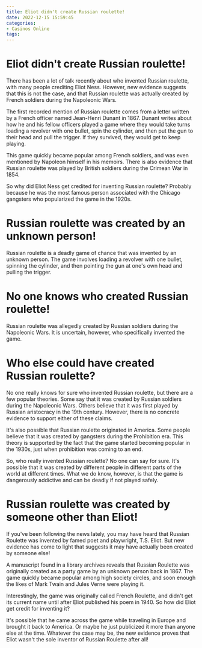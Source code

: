 ```yaml
---
title: Eliot didn't create Russian roulette!
date: 2022-12-15 15:59:45
categories:
- Casinos Online
tags:
---
```



#  Eliot didn't create Russian roulette!

There has been a lot of talk recently about who invented Russian roulette, with many people crediting Eliot Ness. However, new evidence suggests that this is not the case, and that Russian roulette was actually created by French soldiers during the Napoleonic Wars.

The first recorded mention of Russian roulette comes from a letter written by a French officer named Jean-Henri Dunant in 1867. Dunant writes about how he and his fellow officers played a game where they would take turns loading a revolver with one bullet, spin the cylinder, and then put the gun to their head and pull the trigger. If they survived, they would get to keep playing.

This game quickly became popular among French soldiers, and was even mentioned by Napoleon himself in his memoirs. There is also evidence that Russian roulette was played by British soldiers during the Crimean War in 1854.

So why did Eliot Ness get credited for inventing Russian roulette? Probably because he was the most famous person associated with the Chicago gangsters who popularized the game in the 1920s.

#  Russian roulette was created by an unknown person!

Russian roulette is a deadly game of chance that was invented by an unknown person. The game involves loading a revolver with one bullet, spinning the cylinder, and then pointing the gun at one's own head and pulling the trigger.

#  No one knows who created Russian roulette!

Russian roulette was allegedly created by Russian soldiers during the Napoleonic Wars. It is uncertain, however, who specifically invented the game.

#  Who else could have created Russian roulette?



No one really knows for sure who invented Russian roulette, but there are a few popular theories. Some say that it was created by Russian soldiers during the Napoleonic Wars. Others believe that it was first played by Russian aristocracy in the 19th century. However, there is no concrete evidence to support either of these claims.

It's also possible that Russian roulette originated in America. Some people believe that it was created by gangsters during the Prohibition era. This theory is supported by the fact that the game started becoming popular in the 1930s, just when prohibition was coming to an end.

So, who really invented Russian roulette? No one can say for sure. It's possible that it was created by different people in different parts of the world at different times. What we do know, however, is that the game is dangerously addictive and can be deadly if not played safely.

#  Russian roulette was created by someone other than Eliot!

If you've been following the news lately, you may have heard that Russian Roulette was invented by famed poet and playwright, T.S. Eliot. But new evidence has come to light that suggests it may have actually been created by someone else!

A manuscript found in a library archives reveals that Russian Roulette was originally created as a party game by an unknown person back in 1867. The game quickly became popular among high society circles, and soon enough the likes of Mark Twain and Jules Verne were playing it.

Interestingly, the game was originally called French Roulette, and didn't get its current name until after Eliot published his poem in 1940. So how did Eliot get credit for inventing it?

It's possible that he came across the game while traveling in Europe and brought it back to America. Or maybe he just publicized it more than anyone else at the time. Whatever the case may be, the new evidence proves that Eliot wasn't the sole inventor of Russian Roulette after all!